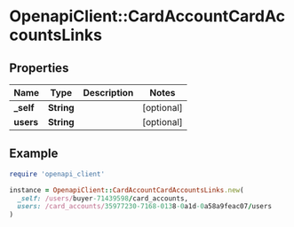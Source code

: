 # OpenapiClient::CardAccountCardAccountsLinks

## Properties

| Name | Type | Description | Notes |
| ---- | ---- | ----------- | ----- |
| **_self** | **String** |  | [optional] |
| **users** | **String** |  | [optional] |

## Example

```ruby
require 'openapi_client'

instance = OpenapiClient::CardAccountCardAccountsLinks.new(
  _self: /users/buyer-71439598/card_accounts,
  users: /card_accounts/35977230-7168-0138-0a1d-0a58a9feac07/users
)
```

